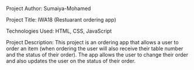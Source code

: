 Project Author: Sumaiya-Mohamed

Project Title: IWA18 (Restuarant ordering app)

Technologies Used: HTML, CSS, JavaScript

Project Description: This project is an ordering app that allows a user to order an item (when ordering the user will also receive their table number and the status of their order).
The app allows the user to change their order and also updates the user on the status of their order.
